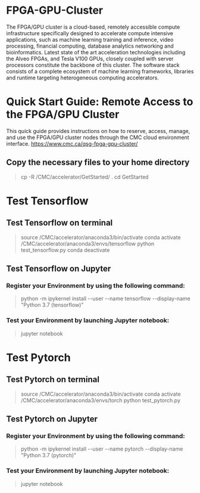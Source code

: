 # FPGA-GPU-Cluster
The FPGA/GPU cluster is a cloud-based, remotely accessible compute infrastructure specifically designed to accelerate compute intensive applications, such as machine learning training and inference, video processing, financial computing, database analytics networking and bioinformatics. Latest state of the art acceleration technologies including the Alveo FPGAs, and Tesla V100 GPUs, closely coupled with server processors constitute the backbone of this cluster. The software stack consists of a complete ecosystem of machine learning frameworks, libraries and runtime targeting heterogeneous computing accelerators.

# Quick Start Guide: Remote Access to the FPGA/GPU Cluster
This quick guide provides instructions on how to reserve, access, manage, and use the FPGA/GPU cluster nodes through the CMC cloud environment interface.
https://www.cmc.ca/qsg-fpga-gpu-cluster/

## Copy the necessary files to your home directory
> cp -R /CMC/accelerator/GetStarted/ .
> cd GetStarted

# Test Tensorflow
## Test Tensorflow on terminal
> source /CMC/accelerator/anaconda3/bin/activate
> conda activate /CMC/accelerator/anaconda3/envs/tensorflow
> python test_tensorflow.py
>	conda deactivate
## Test Tensorflow on Jupyter
### Register your Environment by using the following command:
> python -m ipykernel install --user --name tensorflow --display-name "Python 3.7 (tensorflow)"
### Test your Environment by launching Jupyter notebook:
> jupyter notebook

# Test Pytorch
## Test Pytorch on terminal
> source /CMC/accelerator/anaconda3/bin/activate
> conda activate /CMC/accelerator/anaconda3/envs/torch
> python test_pytorch.py
## Test Pytorch on Jupyter
### Register your Environment by using the following command:
> python -m ipykernel install --user --name pytorch --display-name "Python 3.7 (pytorch)"
### Test your Environment by launching Jupyter notebook:
> jupyter notebook                            
